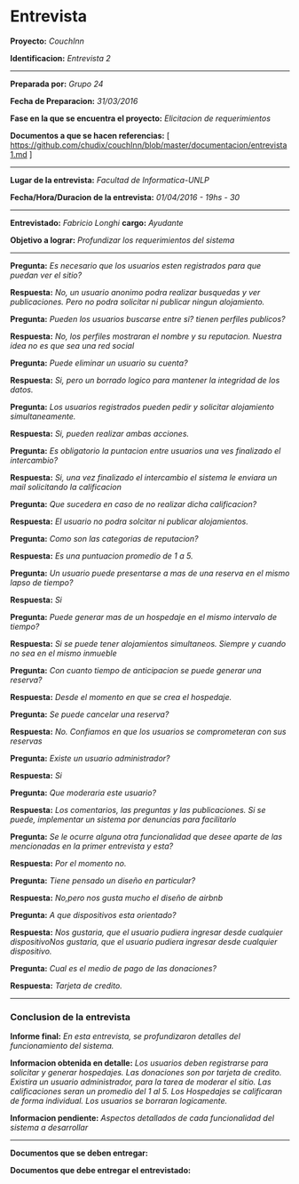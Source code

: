 # **Entrevista**



**Proyecto:** *CouchInn*

**Identificacion:** *Entrevista 2*

---

**Preparada por:** *Grupo 24*

**Fecha de Preparacion:** *31/03/2016*

**Fase en la que se encuentra el proyecto:** *Elicitacion de requerimientos*

**Documentos a que se hacen referencias:** [ https://github.com/chudix/couchInn/blob/master/documentacion/entrevista1.md ]

---

**Lugar de la entrevista:** *Facultad de Informatica-UNLP*

**Fecha/Hora/Duracion de la entrevista:** *01/04/2016 - 19hs - 30*

---

**Entrevistado:** *Fabricio Longhi*   **cargo:** *Ayudante*

**Objetivo a lograr:** *Profundizar los requerimientos del sistema*

---


**Pregunta:** *Es necesario que los usuarios esten registrados para que puedan ver el sitio?*

**Respuesta:** *No, un usuario anonimo podra realizar busquedas y ver publicaciones. Pero no podra solicitar ni publicar ningun alojamiento.*


**Pregunta:** *Pueden los usuarios buscarse entre si? tienen perfiles publicos?*

**Respuesta:** *No, los perfiles mostraran el nombre y su reputacion. Nuestra idea no es que sea una red social*


**Pregunta:** *Puede eliminar un usuario su cuenta?*

**Respuesta:** *Si, pero un borrado logico para mantener la integridad de los datos.*


**Pregunta:** *Los usuarios registrados pueden pedir y solicitar alojamiento simultaneamente.*

**Respuesta:** *Si, pueden realizar ambas acciones.*


**Pregunta:** *Es obligatorio la puntacion entre usuarios una ves finalizado el intercambio?*

**Respuesta:** *Si, una vez finalizado el intercambio el sistema le enviara un mail solicitando la calificacion*


**Pregunta:** *Que sucedera en caso de no realizar dicha calificacion?*

**Respuesta:** *El usuario no podra solcitar ni publicar alojamientos.*


**Pregunta:** *Como son las categorias de reputacion?*

**Respuesta:** *Es una puntuacion promedio de 1 a 5.*


**Pregunta:** *Un usuario puede presentarse a mas de una reserva en el mismo lapso de tiempo?*

**Respuesta:** *Si*


**Pregunta:** *Puede generar mas de un hospedaje en el mismo intervalo de tiempo?*

**Respuesta:** *Si se puede tener alojamientos simultaneos. Siempre y cuando no sea en el mismo inmueble*


**Pregunta:** *Con cuanto tiempo de anticipacion se puede generar una reserva?*

**Respuesta:** *Desde el momento en que se crea el hospedaje.*


**Pregunta:** *Se puede cancelar una reserva?*

**Respuesta:** *No. Confiamos en que los usuarios se comprometeran con sus reservas*


**Pregunta:** *Existe un usuario administrador?*

**Respuesta:** *Si*


**Pregunta:** *Que moderaria este usuario?*

**Respuesta:** *Los comentarios, las preguntas y las publicaciones. Si se puede, implementar un sistema por denuncias para facilitarlo*


**Pregunta:** *Se le ocurre alguna otra funcionalidad que desee aparte de las mencionadas en la primer entrevista y esta?*

**Respuesta:** *Por el momento no.*


**Pregunta:** *Tiene pensado un diseño en particular?*

**Respuesta:** *No,pero nos gusta mucho el diseño de airbnb*


**Pregunta:** *A que dispositivos esta orientado?*

**Respuesta:** *Nos gustaria, que el usuario pudiera ingresar desde cualquier dispositivoNos gustaria, que el usuario pudiera ingresar desde cualquier dispositivo.*


**Pregunta:** *Cual es el medio de pago de las donaciones?*

**Respuesta:** *Tarjeta de credito.*


---

### Conclusion de la entrevista

**Informe final:** *En esta entrevista, se profundizaron detalles del funcionamiento del sistema.*

**Informacion obtenida en detalle:** *Los usuarios deben registrarse para solicitar y generar hospedajes. Las donaciones son por tarjeta de credito. 
Existira un usuario administrador, para la tarea de moderar el sitio. Las calificaciones seran un promedio del 1 al 5. Los Hospedajes se calificaran de forma individual.
Los usuarios se borraran logicamente.*

**Informacion pendiente:** *Aspectos detallados de cada funcionalidad del sistema a desarrollar*

---

**Documentos que se deben entregar:** 

**Documentos que debe entregar el entrevistado:**

